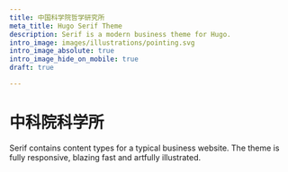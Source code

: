 ```yaml
---
title: 中国科学院哲学研究所
meta_title: Hugo Serif Theme
description: Serif is a modern business theme for Hugo.
intro_image: images/illustrations/pointing.svg
intro_image_absolute: true
intro_image_hide_on_mobile: true
draft: true

---
```

# 中科院科学所

Serif contains content types for a typical business website. The theme is fully responsive, blazing fast and artfully illustrated.